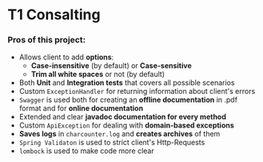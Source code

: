 # T1 Consalting

### Pros of this project:

- Allows client to add **options**:
  - **Case-insensitive** (by default) or **Case-sensitive**
  - **Trim all white spaces** or not (by default)
- Both **Unit** and **Integration tests** that covers all possible scenarios
- Custom `ExceptionHandler` for returning information about client's errors
- `Swagger` is used both for creating an **offline documentation** in .pdf format and for **online documentation**
- Extended and clear **javadoc documentation for every method**
- Custom `ApiException` for dealing with **domain-based exceptions**
- **Saves logs** in `charcounter.log` and **creates archives** of them
- `Spring Validaton` is used to strict client's Http-Requests
- `lombock` is used to make code more clear
